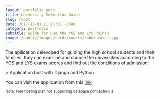 ```yaml
---
layout: portfolio_post
title: University Selection Guide
slug: robot
date: 2017-11-01 11:11:01 -0600
category: portfolio
subtitle: Guide for Use the YGS and LYS Points
image: /public/images/cards/covers/robot-cover.jpg
---
```


<p>The apllication delevoped for guiding the high school students and their families,
they can examine and choose the universities according to the YGS and LYS exams scores and find out the conditions of admission;</p>
> Application built with Django and Python
<p>You can visit the application from this <a href="https://klayna.pythonanywhere.com" target="_blank">link</a></p>
<p><small>Note: Free hosting plan not supporting database connection :( </small></p>
